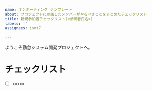 ```yaml
---
name: オンボーディング テンプレート
about: プロジェクトに参画したメンバーがやるべきことをまとめたチェックリスト
title: 新規参加者チェックリスト(<参画者氏名>)
labels: ''
assignees: ismt7

---
```


ようこそ勤怠システム開発プロジェクトへ。

# チェックリスト

- [ ] xxxxx
